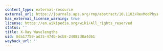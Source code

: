 ```yaml
---
content_type: external-resource
external_url: https://journals.aps.org/rmp/abstract/10.1103/RevModPhys.39.78
has_external_license_warning: true
license: https://en.wikipedia.org/wiki/All_rights_reserved
status: ''
title: X-Ray Wavelengths
uid: 8da17759-ad35-474b-bcb8-24082d8a4d61
wayback_url: ''
---
```

